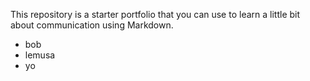This repository is a starter portfolio that you can use to learn a little bit about communication using Markdown.

- bob
- lemusa
- yo
